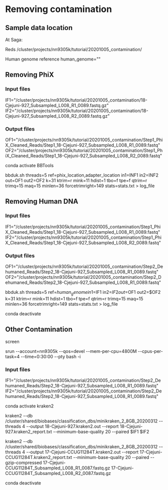 # Removing contamination

## Sample data location
At Saga: 

Reds 
/cluster/projects/nn9305k/tutorial/20201005_contamination/

Human genome reference 
human_genome=""

## Removing PhiX


### Input files
IF1="/cluster/projects/nn9305k/tutorial/20201005_contamination/18-Cjejuni-927_Subsampled_L008_R1_0089.fastq.gz"
IF2="/cluster/projects/nn9305k/tutorial/20201005_contamination/18-Cjejuni-927_Subsampled_L008_R2_0089.fastq.gz"

### Output files
OF1="/cluster/projects/nn9305k/tutorial/20201005_contamination/Step1_PhiX_Cleaned_Reads/Step1_18-Cjejuni-927_Subsampled_L008_R1_0089.fastq"
OF2="/cluster/projects/nn9305k/tutorial/20201005_contamination/Step1_PhiX_Cleaned_Reads/Step1_18-Cjejuni-927_Subsampled_L008_R2_0089.fastq"

conda activate BBTools

bbduk.sh threads=5 ref=phix_location,adapter_location in1=INF1 in2=INF2 out=OF1 out2=OF2 k=31 ktrim=r mink=11 hdist=1 tbo=f tpe=f qtrim=r trimq=15 maq=15 minlen=36 forcetrimright=149 stats=stats.txt > log_file

## Removing Human DNA 

### Input files
IF1="/cluster/projects/nn9305k/tutorial/20201005_contamination/Step1_PhiX_Cleaned_Reads/Step1_18-Cjejuni-927_Subsampled_L008_R1_0089.fastq"
IF2="/cluster/projects/nn9305k/tutorial/20201005_contamination/Step1_PhiX_Cleaned_Reads/Step1_18-Cjejuni-927_Subsampled_L008_R2_0089.fastq"

### Output files
OF1="/cluster/projects/nn9305k/tutorial/20201005_contamination/Step2_Dehumaned_Reads/Step2_18-Cjejuni-927_Subsampled_L008_R1_0089.fastq"
OF2="/cluster/projects/nn9305k/tutorial/20201005_contamination/Step2_Dehumaned_Reads/Step2_18-Cjejuni-927_Subsampled_L008_R1_0089.fastq"

bbduk.sh threads=5 ref=$human_genome in1=$IF1 in2=$IF2 out=$OF1 out2=$OF2 k=31 ktrim=r mink=11 hdist=1 tbo=f tpe=f qtrim=r trimq=15 maq=15 minlen=36 forcetrimright=149 stats=stats.txt > log_file

conda deactivate

## Other Contamination

screen

srun --account=nn9305k --qos=devel --mem-per-cpu=4800M --cpus-per-task=4 --time=0:30:00 --pty bash -i

### Input files
IF1="/cluster/projects/nn9305k/tutorial/20201005_contamination/Step2_Dehumaned_Reads/Step2_18-Cjejuni-927_Subsampled_L008_R1_0089.fastq"
IF2="/cluster/projects/nn9305k/tutorial/20201005_contamination/Step2_Dehumaned_Reads/Step2_18-Cjejuni-927_Subsampled_L008_R1_0089.fastq"

conda activate kraken2

kraken2 --db /cluster/shared/biobases/classification_dbs/minikraken_2_8GB_20200312 --threads 4 --output 18-Cjejuni-927.kraken2.out --report 18-Cjejuni-927.kraken2_report.txt --minimum-base-quality 20 --paired $IF1 $IF2


kraken2 --db /cluster/shared/biobases/classification_dbs/minikraken_2_8GB_20200312 --threads 4 --output 17-Cjejuni-CCUG11284T.kraken2.out --report 17-Cjejuni-CCUG11284T.kraken2_report.txt --minimum-base-quality 20 --paired --gzip-compressed 17-Cjejuni-CCUG11284T_Subsampled_L008_R1_0087.fastq.gz 17-Cjejuni-CCUG11284T_Subsampled_L008_R2_0087.fastq.gz

conda deactivate
